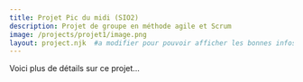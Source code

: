 ```yaml
---
title: Projet Pic du midi (SIO2)
description: Projet de groupe en méthode agile et Scrum
image: /projects/projet1/image.png  
layout: project.njk  #a modifier pour pouvoir afficher les bonnes infos du projets quand on clique sur "voir le projet"
---
```


Voici plus de détails sur ce projet...
